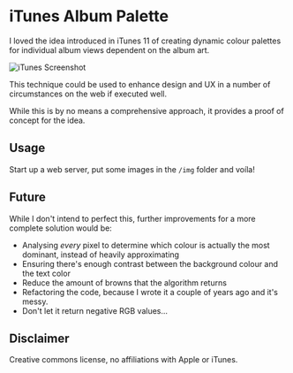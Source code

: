 # iTunes Album Palette 

I loved the idea introduced in iTunes 11 of creating dynamic colour palettes for individual album views dependent on the album art. 

![iTunes Screenshot](http://patpaev.github.io/img/itunes.jpg)

This technique could be used to enhance design and UX in a number of circumstances on the web if executed well. 

While this is by no means a comprehensive approach, it provides a proof of concept for the idea. 

## Usage 

Start up a web server, put some images in the `/img` folder and voíla! 

## Future

While I don't intend to perfect this, further improvements for a more complete solution would be:

* Analysing _every_ pixel to determine which colour is actually the most dominant, instead of heavily approximating
* Ensuring there's enough contrast between the background colour and the text color 
* Reduce the amount of browns that the algorithm returns 
* Refactoring the code, because I wrote it a couple of years ago and it's messy. 
* Don't let it return negative RGB values...

## Disclaimer 

Creative commons license, no affiliations with Apple or iTunes. 